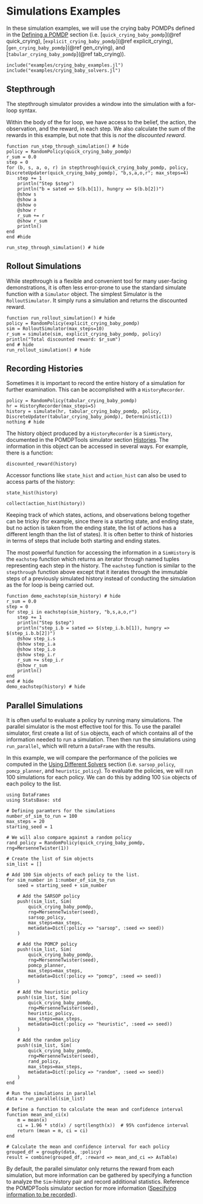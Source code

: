 
# Simulations Examples

In these simulation examples, we will use the crying baby POMDPs defined in the [Defining a POMDP](@ref) section (i.e. [`quick_crying_baby_pomdp`](@ref quick_crying), [`explicit_crying_baby_pomdp`](@ref explicit_crying), [`gen_crying_baby_pomdp`](@ref gen_crying), and [`tabular_crying_baby_pomdp`](@ref tab_crying)).

```@setup crying_sim
include("examples/crying_baby_examples.jl")
include("examples/crying_baby_solvers.jl")
```

## Stepthrough
The stepthrough simulator provides a window into the simulation with a for-loop syntax.

Within the body of the for loop, we have access to the belief, the action, the observation, and the reward, in each step. We also calculate the sum of the rewards in this example, but note that this is _not_ the _discounted reward_.

```@example crying_sim
function run_step_through_simulation() # hide
policy = RandomPolicy(quick_crying_baby_pomdp)
r_sum = 0.0
step = 0
for (b, s, a, o, r) in stepthrough(quick_crying_baby_pomdp, policy, DiscreteUpdater(quick_crying_baby_pomdp), "b,s,a,o,r"; max_steps=4)
    step += 1
    println("Step $step")
    println("b = sated => $(b.b[1]), hungry => $(b.b[2])")
    @show s
    @show a
    @show o
    @show r
    r_sum += r
    @show r_sum
    println()        
end
end #hide

run_step_through_simulation() # hide
```

## Rollout Simulations
While stepthrough is a flexible and convenient tool for many user-facing demonstrations, it is often less error-prone to use the standard simulate function with a `Simulator` object. The simplest Simulator is the `RolloutSimulator`. It simply runs a simulation and returns the discounted reward. 

```@example crying_sim
function run_rollout_simulation() # hide
policy = RandomPolicy(explicit_crying_baby_pomdp)
sim = RolloutSimulator(max_steps=10)
r_sum = simulate(sim, explicit_crying_baby_pomdp, policy)
println("Total discounted reward: $r_sum")
end # hide
run_rollout_simulation() # hide
```

## Recording Histories
Sometimes it is important to record the entire history of a simulation for further examination. This can be accomplished with a `HistoryRecorder`.

```@example crying_sim
policy = RandomPolicy(tabular_crying_baby_pomdp)
hr = HistoryRecorder(max_steps=5)
history = simulate(hr, tabular_crying_baby_pomdp, policy, DiscreteUpdater(tabular_crying_baby_pomdp), Deterministic(1))
nothing # hide
```

The history object produced by a `HistoryRecorder` is a `SimHistory`, documented in the POMDPTools simulator section [Histories](@ref). The information in this object can be accessed in several ways. For example, there is a function:
```@example crying_sim
discounted_reward(history)
```
Accessor functions like `state_hist` and `action_hist` can also be used to access parts of the history:
```@example crying_sim
state_hist(history)
```
``` @example crying_sim
collect(action_hist(history))
```

Keeping track of which states, actions, and observations belong together can be tricky (for example, since there is a starting state, and ending state, but no action is taken from the ending state, the list of actions has a different length than the list of states). It is often better to think of histories in terms of steps that include both starting and ending states.

The most powerful function for accessing the information in a `SimHistory` is the `eachstep` function which returns an iterator through named tuples representing each step in the history. The `eachstep` function is similar to the `stepthrough` function above except that it iterates through the immutable steps of a previously simulated history instead of conducting the simulation as the for loop is being carried out.

```@example crying_sim
function demo_eachstep(sim_history) # hide
r_sum = 0.0
step = 0
for step_i in eachstep(sim_history, "b,s,a,o,r")
    step += 1
    println("Step $step")
    println("step_i.b = sated => $(step_i.b.b[1]), hungry => $(step_i.b.b[2])")
    @show step_i.s
    @show step_i.a
    @show step_i.o
    @show step_i.r
    r_sum += step_i.r
    @show r_sum
    println()
end
end # hide 
demo_eachstep(history) # hide
```

## Parallel Simulations
It is often useful to evaluate a policy by running many simulations. The parallel simulator is the most effective tool for this. To use the parallel simulator, first create a list of `Sim` objects, each of which contains all of the information needed to run a simulation. Then then run the simulations using `run_parallel`, which will return a `DataFrame` with the results.

In this example, we will compare the performance of the policies we computed in the [Using Different Solvers](@ref) section (i.e. `sarsop_policy`, `pomcp_planner`, and `heuristic_policy`). To evaluate the policies, we will run 100 simulations for each policy. We can do this by adding 100 `Sim` objects of each policy to the list.

```@example crying_sim
using DataFrames 
using StatsBase: std

# Defining paramters for the simulations
number_of_sim_to_run = 100
max_steps = 20
starting_seed = 1

# We will also compare against a random policy
rand_policy = RandomPolicy(quick_crying_baby_pomdp, rng=MersenneTwister(1))

# Create the list of Sim objects
sim_list = []

# Add 100 Sim objects of each policy to the list.
for sim_number in 1:number_of_sim_to_run
    seed = starting_seed + sim_number

    # Add the SARSOP policy
    push!(sim_list, Sim(
        quick_crying_baby_pomdp, 
        rng=MersenneTwister(seed),
        sarsop_policy,
        max_steps=max_steps,
        metadata=Dict(:policy => "sarsop", :seed => seed))
    )

    # Add the POMCP policy
    push!(sim_list, Sim(
        quick_crying_baby_pomdp, 
        rng=MersenneTwister(seed),
        pomcp_planner, 
        max_steps=max_steps,
        metadata=Dict(:policy => "pomcp", :seed => seed))
    )

    # Add the heuristic policy
    push!(sim_list, Sim(
        quick_crying_baby_pomdp, 
        rng=MersenneTwister(seed),
        heuristic_policy, 
        max_steps=max_steps,
        metadata=Dict(:policy => "heuristic", :seed => seed))
    )

    # Add the random policy
    push!(sim_list, Sim(
        quick_crying_baby_pomdp, 
        rng=MersenneTwister(seed),
        rand_policy, 
        max_steps=max_steps,
        metadata=Dict(:policy => "random", :seed => seed))
    )
end

# Run the simulations in parallel
data = run_parallel(sim_list)

# Define a function to calculate the mean and confidence interval
function mean_and_ci(x)
    m = mean(x)
    ci = 1.96 * std(x) / sqrt(length(x))  # 95% confidence interval
    return (mean = m, ci = ci)
end

# Calculate the mean and confidence interval for each policy
grouped_df = groupby(data, :policy)
result = combine(grouped_df, :reward => mean_and_ci => AsTable)

```

By default, the parallel simulator only returns the reward from each simulation, but more information can be gathered by specifying a function to analyze the `Sim`-history pair and record additional statistics. Reference the POMDPTools simulator section for more information ([Specifying information to be recorded](@ref)).